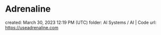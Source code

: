 # Adrenaline

created: March 30, 2023 12:19 PM (UTC)
folder: AI Systems / AI | Code
url: https://useadrenaline.com